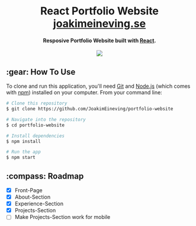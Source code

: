 <h1 align="center">
  <br>
  React Portfolio Website
  <br>
  <a href="https://joakimeineving.se/" target="_blank">joakimeineving.se</a>
</h1>

<h4 align="center">Resposive Portfolio Website built with <a href="https://reactjs.org/" target="_blank">React</a>.</h4>

<p align="center">
<img src="https://github.com/JoakimEineving/portfolio-website/blob/master/src/assets/portfolio.gif">
</p>

<h2>
:gear: How To Use
</h2>

To clone and run this application, you'll need [Git](https://git-scm.com) and [Node.js](https://nodejs.org/en/download/) (which comes with [npm](http://npmjs.com)) installed on your computer. From your command line:

```bash
# Clone this repository
$ git clone https://github.com/JoakimEineving/portfolio-website

# Navigate into the repository
$ cd portfolio-website

# Install dependencies
$ npm install

# Run the app
$ npm start
```
<h2>
:compass: Roadmap
</h2>

* [x] Front-Page
* [x] About-Section
* [x] Experience-Section
* [x] Projects-Section
* [ ] Make Projects-Section work for mobile

